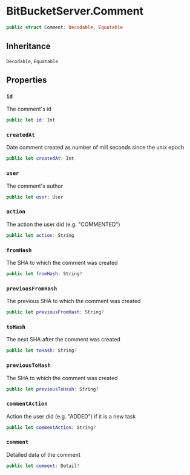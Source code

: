 # BitBucketServer.Comment

``` swift
public struct Comment: Decodable, Equatable 
```

## Inheritance

`Decodable`, `Equatable`

## Properties

### `id`

The comment's id

``` swift
public let id: Int
```

### `createdAt`

Date comment created as number of mili seconds since the unix epoch

``` swift
public let createdAt: Int
```

### `user`

The comment's author

``` swift
public let user: User
```

### `action`

The action the user did (e.g. "COMMENTED")

``` swift
public let action: String
```

### `fromHash`

The SHA to which the comment was created

``` swift
public let fromHash: String?
```

### `previousFromHash`

The previous SHA to which the comment was created

``` swift
public let previousFromHash: String?
```

### `toHash`

The next SHA after the comment was created

``` swift
public let toHash: String?
```

### `previousToHash`

The SHA to which the comment was created

``` swift
public let previousToHash: String?
```

### `commentAction`

Action the user did (e.g. "ADDED") if it is a new task

``` swift
public let commentAction: String?
```

### `comment`

Detailed data of the comment

``` swift
public let comment: Detail?
```
